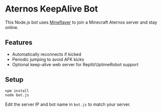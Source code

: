 # Aternos KeepAlive Bot

This Node.js bot uses [Mineflayer](https://github.com/PrismarineJS/mineflayer) to join a Minecraft Aternos server and stay online.

## Features
- Automatically reconnects if kicked
- Periodic jumping to avoid AFK kicks
- Optional keep-alive web server for Replit/UptimeRobot support

## Setup

```bash
npm install
node bot.js
```

Edit the server IP and bot name in `bot.js` to match your server.
